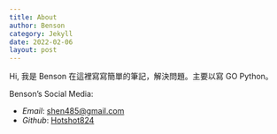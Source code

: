 ```yaml
---
title: About
author: Benson
category: Jekyll
date: 2022-02-06
layout: post
---
```


Hi, 我是 Benson 在這裡寫寫簡單的筆記，解決問題。主要以寫 GO Python。

Benson’s Social Media:
- _Email_: shen485@gmail.com
- _Github_: [Hotshot824](https://github.com/Hotshot824)